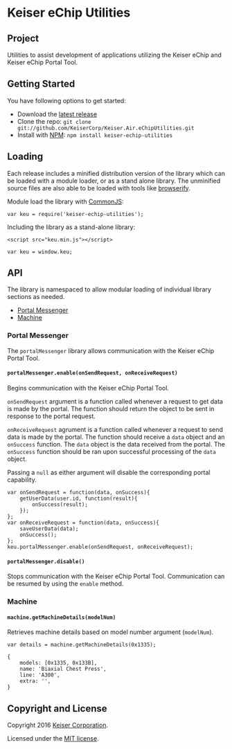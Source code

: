 # Keiser eChip Utilities
## Project
Utilities to assist development of applications utilizing the Keiser eChip and Keiser eChip Portal Tool.

## Getting Started
You have following options to get started:
- Download the [latest release](https://github.com/KeiserCorp/Keiser.Air.eChipUtilities/releases/latest)
- Clone the repo: `git clone git://github.com/KeiserCorp/Keiser.Air.eChipUtilities.git`
- Install with [NPM](https://www.npmjs.com/): `npm install keiser-echip-utilities`

## Loading
Each release includes a minified distribution version of the library which can be loaded with a module loader, or as a stand alone library.  The unminified source files are also able to be loaded with tools like [browserify](http://browserify.org/).

Module load the library with [CommonJS](http://www.commonjs.org/):

```
var keu = require('keiser-echip-utilities');
```

Including the library as a stand-alone library:

```
<script src="keu.min.js"></script>
```

```
var keu = window.keu;
```

## API
The library is namespaced to allow modular loading of individual library sections as needed.
- [Portal Messenger](#portal-messenger)
- [Machine](#machine)

### Portal Messenger
The `portalMessenger` library allows communication with the Keiser eChip Portal Tool.

#### `portalMessenger.enable(onSendRequest, onReceiveRequest)`
Begins communication with the Keiser eChip Portal Tool.

`onSendRequest` argument is a function called whenever a request to get data is made by the portal.  The function should return the object to be sent in response to the portal request.

`onReceiveRequest` agrument is a function called whenever a request to send data is made by the portal.  The function should receive a `data` object and an `onSuccess` function.  The `data` object is the data received from the portal.  The `onSuccess` function should be ran upon successful processing of the `data` object.

Passing a `null` as either argument will disable the corresponding portal capability.

```
var onSendRequest = function(data, onSuccess){
    getUserData(user.id, function(result){
        onSuccess(result);
    });
};
var onReceiveRequest = function(data, onSuccess){
    saveUserData(data);
    onSuccess();
};
keu.portalMessenger.enable(onSendRequest, onReceiveRequest);
```

#### `portalMessenger.disable()`
Stops communication with the Keiser eChip Portal Tool.  Communication can be resumed by using the `enable` method.

### Machine
#### `machine.getMachineDetails(modelNum)`
Retrieves machine details based on model number argument (`modelNum`).

```
var details = machine.getMachineDetails(0x1335);
```

```
{
    models: [0x1335, 0x133B],
    name: 'Biaxial Chest Press',
    line: 'A300',
    extra: '',
}
```

## Copyright and License
Copyright 2016 [Keiser Corporation](http://keiser.com/).

Licensed under the [MIT license](LICENSE.md).

